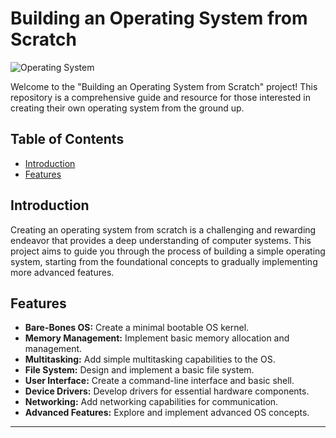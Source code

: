 # Building an Operating System from Scratch

![Operating System](images/operating_system.jpg)

Welcome to the "Building an Operating System from Scratch" project! This repository is a comprehensive guide and resource for those interested in creating their own operating system from the ground up.

## Table of Contents

- [Introduction](#introduction)
- [Features](#features)

## Introduction

Creating an operating system from scratch is a challenging and rewarding endeavor that provides a deep understanding of computer systems. This project aims to guide you through the process of building a simple operating system, starting from the foundational concepts to gradually implementing more advanced features.


## Features

- **Bare-Bones OS:** Create a minimal bootable OS kernel.
- **Memory Management:** Implement basic memory allocation and management.
- **Multitasking:** Add simple multitasking capabilities to the OS.
- **File System:** Design and implement a basic file system.
- **User Interface:** Create a command-line interface and basic shell.
- **Device Drivers:** Develop drivers for essential hardware components.
- **Networking:** Add networking capabilities for communication.
- **Advanced Features:** Explore and implement advanced OS concepts.

---
